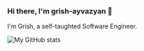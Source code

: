 ### Hi there, I'm grish-ayvazyan 👋

I'm Grish, a self-taughted Software Engineer.

![My GitHub stats](https://github-readme-stats.vercel.app/api?username=grish-ayvazyan&theme=github_dark&show_icons=true)

<!--
**grish-ayvazyan/grish-ayvazyan** is a ✨ _special_ ✨ repository because its `README.md` (this file) appears on your GitHub profile.

Here are some ideas to get you started:

- 🔭 I’m currently working on ...
- 🌱 I’m currently learning ...
- 👯 I’m looking to collaborate on ...
- 🤔 I’m looking for help with ...
- 💬 Ask me about ...
- 📫 How to reach me: ...
- 😄 Pronouns: ...
- ⚡ Fun fact: ...
-->
